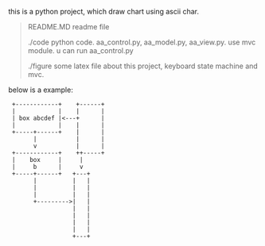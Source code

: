 this is a python project, which draw chart using ascii char.

>README.MD     	readme file
>
>./code		python code. aa_control.py, aa_model.py, aa_view.py. use mvc module.
>		u can run aa_control.py
>
>./figure	some latex file about this project, keyboard state machine and mvc. 
>
below is a example:

                                                                                
                                                                                
     +------------+    +------+                                                 
     |            |    |      |                                                 
     | box abcdef |<---+      |                                                 
     |            |    |      |                                                 
     +-----+------+    |      |                                                 
           |           |      |                                                 
           v           |      |                                                 
     +------------+    ++-----+                                                 
     |    box     |     |                                                       
     |     b      |     v                                                       
     +-----+------+   +---+                                                     
           |          |   |                                                     
           |          |   |                                                     
           |          |   |                                                     
           +--------->|   |                                                     
                      |   |                                                     
                      |   |                                                     
                      |   |                                                     
                      |   |                                                     
                      +---+                                                     